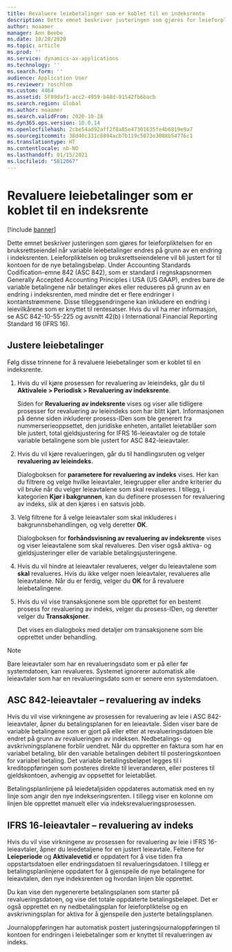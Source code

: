 ```yaml
---
title: Revaluere leiebetalinger som er koblet til en indeksrente
description: Dette emnet beskriver justeringen som gjøres for leieforpliktelsen for en bruksrettseiendel når variable leiebetalinger endres på grunn av en endring i indeksrenten.
author: moaamer
manager: Ann Beebe
ms.date: 10/28/2020
ms.topic: article
ms.prod: ''
ms.service: dynamics-ax-applications
ms.technology: ''
ms.search.form: ''
audience: Application User
ms.reviewer: roschlom
ms.custom: 4464
ms.assetid: 5f89daf1-acc2-4959-b48d-91542fb6bacb
ms.search.region: Global
ms.author: moaamer
ms.search.validFrom: 2020-10-28
ms.dyn365.ops.version: 10.0.14
ms.openlocfilehash: 2cbe54ad92aff2f8a85e47301635fe4b6819e9a7
ms.sourcegitcommit: 38d40c331c8894acb7b119c5073e3088b54776c1
ms.translationtype: HT
ms.contentlocale: nb-NO
ms.lasthandoff: 01/15/2021
ms.locfileid: "5012067"
---
```

# <a name="revalue-lease-payments-that-are-linked-to-an-index-rate"></a>Revaluere leiebetalinger som er koblet til en indeksrente

[!include [banner](../includes/banner.md)]

Dette emnet beskriver justeringen som gjøres for leieforpliktelsen for en bruksrettseiendel når variable leiebetalinger endres på grunn av en endring i indeksrenten. Leieforpliktelsen og bruksrettseiendelene vil bli justert for til kontoen for de nye betalingsbeløp. Under Accounting Standards Codification-emne 842 (ASC 842), som er standard i regnskapsnormen Generally Accepted Accounting Principles i USA (US GAAP), endres bare de variable betalingene når betalinger økes eller reduseres på grunn av en endring i indeksrenten, med mindre det er flere endringer i kontantstrømmene. Disse tilleggsendringene kan inkludere en endring i leievilkårene som er knyttet til rentesatser. Hvis du vil ha mer informasjon, se ASC 842-10-55-225 og avsnitt 42(b) i International Financial Reporting Standard 16 (IFRS 16).

## <a name="adjust-lease-payments"></a>Justere leiebetalinger

Følg disse trinnene for å revaluere leiebetalinger som er koblet til en indeksrente.

1. Hvis du vil kjøre prosessen for revaluering av leieindeks, går du til **Aktivaleie \> Periodisk \> Revaluering av indeksrente**.

    Siden for **Revaluering av indeksrente** vises og viser alle tidligere prosesser for revaluering av leieindeks som har blitt kjørt. Informasjonen på denne siden inkluderer prosess-IDen som ble generert fra nummerserieoppsettet, den juridiske enheten, antallet leietablåer som ble justert, total gjeldsjustering for IFRS 16-leieavtaler og de totale variable betalingene som ble justert for ASC 842-leieavtaler.

2. Hvis du vil kjøre revalueringen, går du til handlingsruten og velger **revaluering av leieindeks**.

    Dialogboksen for **parametere for revaluering av indeks** vises. Her kan du filtrere og velge hvilke leieavtaler, leiegrupper eller andre kriterier du vil bruke når du velger leieavtalene som skal revalueres. I tillegg, i kategorien **Kjør i bakgrunnen**, kan du definere prosessen for revaluering av indeks, slik at den kjøres i en satsvis jobb.

4. Velg filtrene for å velge leieavtaler som skal inkluderes i bakgrunnsbehandlingen, og velg deretter **OK**.

    Dialogboksen for **forhåndsvisning av revaluering av indeksrente** vises og viser leieavtalene som skal revalueres. Den viser også aktiva- og gjeldsjusteringer eller de variable betalingsjusteringene.
    
5. Hvis du vil hindre at leieavtaler revalueres, velger du leieavtalene som **skal** revalueres. Hvis du ikke velger noen leieavtaler, revalueres alle leieavtalene. Når du er ferdig, velger du **OK** for å revaluere leiebetalingene.
6. Hvis du vil vise transaksjonene som ble opprettet for en bestemt prosess for revaluering av indeks, velger du prosess-IDen, og deretter velger du **Transaksjoner**.

    Det vises en dialogboks med detaljer om transaksjonene som ble opprettet under behandling.

> [!NOTE]
> Bare leieavtaler som har en revalueringsdato som er på eller før systemdatoen, kan revalueres. Systemet ignorerer automatisk alle leieavtaler som har en revalueringsdato som er senere enn systemdatoen.

## <a name="asc-842-leases--index-revaluation"></a>ASC 842-leieavtaler – revaluering av indeks

Hvis du vil vise virkningene av prosessen for revaluering av leie i ASC 842-leieavtaler, åpner du betalingsplanen for en leieavtale. Siden viser bare de variable betalingene som er gjort på eller etter at revalueringsdatoen ble endret på grunn av revalueringen av indeksen. Nedbetalings- og avskrivningsplanene forblir uendret. Når du oppretter en faktura som har en variabel betaling, blir den variable betalingen debitert til posteringskontoen for variabel betaling. Det variable betalingsbeløpet legges til i kreditoppføringen som posteres direkte til leverandøren, eller posteres til gjeldskontoen, avhengig av oppsettet for leietablået.

Betalingsplanlinjene på leiedetaljsiden oppdateres automatisk med en ny linje som angir den nye indekseringsrenten. I tillegg viser en kolonne om linjen ble opprettet manuelt eller via indeksrevalueringsprosessen.

## <a name="ifrs-16-leases--index-revaluation"></a>IFRS 16-leieavtaler – revaluering av indeks

Hvis du vil vise virkningene av prosessen for revaluering av leie i IFRS 16-leieavtaler, åpner du leiedetaljene for en justert leieavtale. Feltene for **Leieperiode** og **Aktivalevetid** er oppdatert for å vise tiden fra oppstartsdatoen eller endringsdatoen til revalueringsdatoen. I tillegg er betalingsplanlinjene oppdatert for å gjenspeile de nye betalingene for leieavtalen, den nye indeksrenten og hvordan linjen ble opprettet.

Du kan vise den nygenererte betalingsplanen som starter på revalueringsdatoen, og vise det totale oppdaterte betalingsbeløpet. Det er også opprettet en ny nedbetalingsplan for leieforpliktelse og en avskrivningsplan for aktiva for å gjenspeile den justerte betalingsplanen.

Journaloppføringen har automatisk postert justeringsjournaloppføringen til kontoen for endringen i leiebetalinger som er knyttet til revalueringen av indeks.
